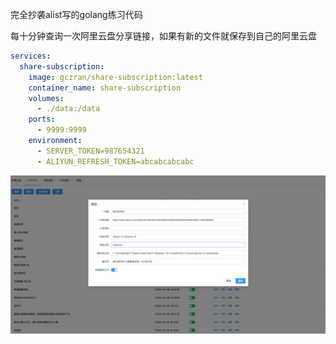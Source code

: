完全抄袭alist写的golang练习代码

每十分钟查询一次阿里云盘分享链接，如果有新的文件就保存到自己的阿里云盘

```yaml
services:
  share-subscription:
    image: gczran/share-subscription:latest
    container_name: share-subscription
    volumes:
      - ./data:/data
    ports:
      - 9999:9999
    environment:
      - SERVER_TOKEN=987654321
      - ALIYUN_REFRESH_TOKEN=abcabcabcabc
```

![img](https://github.com/meiweimuli/share-subscription/blob/main/public/dist/assets/WeCom20240408-121910.png)

